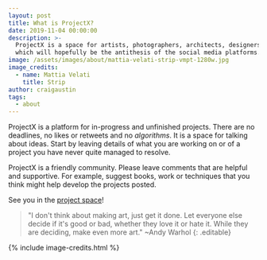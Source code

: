 ```yaml
---
layout: post
title: What is ProjectX?
date: 2019-11-04 00:00:00
description: >-
  ProjectX is a space for artists, photographers, architects, designers etc,
  which will hopefully be the antithesis of the social media platforms.
image: /assets/images/about/mattia-velati-strip-vmpt-1280w.jpg
image_credits:
  - name: Mattia Velati
    title: Strip
author: craigaustin
tags:
  - about
---
```

ProjectX is a platform for in-progress and unfinished projects. There are no deadlines, no likes or retweets and no *algorithms*. It is a space for talking about ideas. Start by leaving details of what you are working on or of a project you have never quite managed to resolve.

ProjectX is a friendly community. Please leave comments that are helpful and supportive. For example, suggest books, work or techniques that you think might help develop the projects posted.

See you in the [project space](https://projectx.is/)\!

> "I don't think about making art, just get it done. Let everyone else decide if it's good or bad, whether they love it or hate it. While they are deciding, make even more art." ~Andy Warhol
{: .editable}

{% include image-credits.html %}
